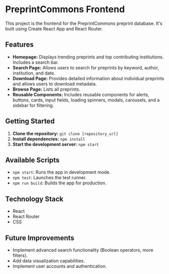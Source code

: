 # PreprintCommons Frontend

This project is the frontend for the PreprintCommons preprint database. It's built using Create React App and React Router.

## Features

- **Homepage:** Displays trending preprints and top contributing institutions. Includes a search bar.
- **Search Page:** Allows users to search for preprints by keyword, author, institution, and date.
- **Download Page:** Provides detailed information about individual preprints and allows users to download metadata.
- **Browse Page:** Lists all preprints.
- **Reusable Components:** Includes reusable components for alerts, buttons, cards, input fields, loading spinners, modals, carousels, and a sidebar for filtering.

## Getting Started

1. **Clone the repository:** `git clone [repository_url]`
2. **Install dependencies:** `npm install`
3. **Start the development server:** `npm start`

## Available Scripts

- `npm start`: Runs the app in development mode.
- `npm test`: Launches the test runner.
- `npm run build`: Builds the app for production.

## Technology Stack

- React
- React Router
- CSS

## Future Improvements

- Implement advanced search functionality (Boolean operators, more filters).
- Add data visualization capabilities.
- Implement user accounts and authentication.
